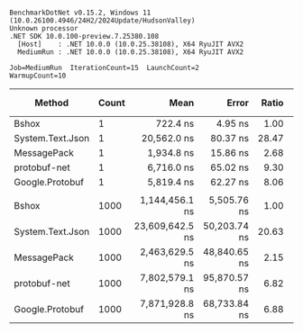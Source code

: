 ```

BenchmarkDotNet v0.15.2, Windows 11 (10.0.26100.4946/24H2/2024Update/HudsonValley)
Unknown processor
.NET SDK 10.0.100-preview.7.25380.108
  [Host]    : .NET 10.0.0 (10.0.25.38108), X64 RyuJIT AVX2
  MediumRun : .NET 10.0.0 (10.0.25.38108), X64 RyuJIT AVX2

Job=MediumRun  IterationCount=15  LaunchCount=2
WarmupCount=10

```
| Method           | Count |            Mean |        Error | Ratio |   Allocated | Alloc Ratio |
|------------------|-------|----------------:|-------------:|------:|------------:|------------:|
| Bshox            | 1     |        722.4 ns |      4.95 ns |  1.00 |     3.05 KB |        1.00 |
| System.Text.Json | 1     |     20,562.0 ns |     80.37 ns | 28.47 |     9.23 KB |        3.03 |
| MessagePack      | 1     |      1,934.8 ns |     15.86 ns |  2.68 |     4.38 KB |        1.44 |
| protobuf-net     | 1     |      6,716.0 ns |     65.02 ns |  9.30 |     8.51 KB |        2.79 |
| Google.Protobuf  | 1     |      5,819.4 ns |     62.27 ns |  8.06 |      4.3 KB |        1.41 |
|                  |       |                 |              |       |             |             |
| Bshox            | 1000  |  1,144,456.1 ns |  5,505.76 ns |  1.00 |  2954.12 KB |        1.00 |
| System.Text.Json | 1000  | 23,609,642.5 ns | 50,203.74 ns | 20.63 |  9191.71 KB |        3.11 |
| MessagePack      | 1000  |  2,463,629.5 ns | 48,840.65 ns |  2.15 |  4363.35 KB |        1.48 |
| protobuf-net     | 1000  |  7,802,579.1 ns | 95,870.57 ns |  6.82 | 12753.72 KB |        4.32 |
| Google.Protobuf  | 1000  |  7,871,928.8 ns | 68,733.84 ns |  6.88 |  4222.03 KB |        1.43 |
